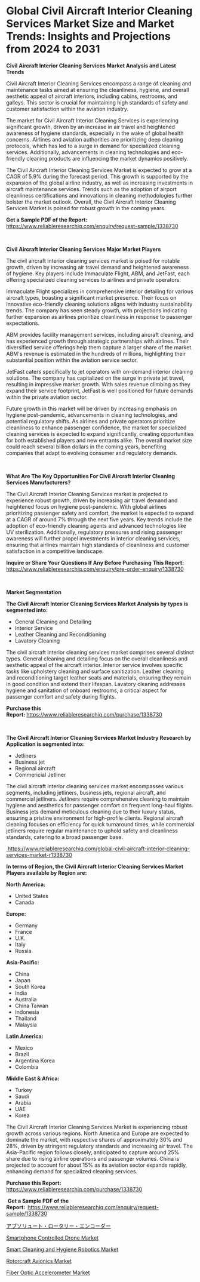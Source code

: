 <p><h1>Global Civil Aircraft Interior Cleaning Services Market Size and Market Trends: Insights and Projections from 2024 to 2031</h1></p><p><strong>Civil Aircraft Interior Cleaning Services Market Analysis and Latest Trends</strong></p>
<p><p>Civil Aircraft Interior Cleaning Services encompass a range of cleaning and maintenance tasks aimed at ensuring the cleanliness, hygiene, and overall aesthetic appeal of aircraft interiors, including cabins, restrooms, and galleys. This sector is crucial for maintaining high standards of safety and customer satisfaction within the aviation industry.</p><p>The market for Civil Aircraft Interior Cleaning Services is experiencing significant growth, driven by an increase in air travel and heightened awareness of hygiene standards, especially in the wake of global health concerns. Airlines and aviation authorities are prioritizing deep cleaning protocols, which has led to a surge in demand for specialized cleaning services. Additionally, advancements in cleaning technologies and eco-friendly cleaning products are influencing the market dynamics positively.</p><p>The Civil Aircraft Interior Cleaning Services Market is expected to grow at a CAGR of 5.9% during the forecast period. This growth is supported by the expansion of the global airline industry, as well as increasing investments in aircraft maintenance services. Trends such as the adoption of airport cleanliness certifications and innovations in cleaning methodologies further bolster the market outlook. Overall, the Civil Aircraft Interior Cleaning Services Market is poised for robust growth in the coming years.</p></p>
<p><strong>Get a Sample PDF of the Report:&nbsp;</strong> <a href="https://www.reliableresearchiq.com/enquiry/request-sample/1338730?utm_campaign=101&utm_medium=2&utm_source=Github&utm_content=ia&utm_term=20102024&utm_id=civil-aircraft-interior-cleaning-services">https://www.reliableresearchiq.com/enquiry/request-sample/1338730</a></p>
<p>&nbsp;</p>
<p><strong>Civil Aircraft Interior Cleaning Services Major Market Players</strong></p>
<p><p>The civil aircraft interior cleaning services market is poised for notable growth, driven by increasing air travel demand and heightened awareness of hygiene. Key players include Immaculate Flight, ABM, and JetFast, each offering specialized cleaning services to airlines and private operators.</p><p>Immaculate Flight specializes in comprehensive interior detailing for various aircraft types, boasting a significant market presence. Their focus on innovative eco-friendly cleaning solutions aligns with industry sustainability trends. The company has seen steady growth, with projections indicating further expansion as airlines prioritize cleanliness in response to passenger expectations.</p><p>ABM provides facility management services, including aircraft cleaning, and has experienced growth through strategic partnerships with airlines. Their diversified service offerings help them capture a larger share of the market. ABM's revenue is estimated in the hundreds of millions, highlighting their substantial position within the aviation service sector.</p><p>JetFast caters specifically to jet operators with on-demand interior cleaning solutions. The company has capitalized on the surge in private jet travel, resulting in impressive market growth. With sales revenue climbing as they expand their service footprint, JetFast is well positioned for future demands within the private aviation sector.</p><p>Future growth in this market will be driven by increasing emphasis on hygiene post-pandemic, advancements in cleaning technologies, and potential regulatory shifts. As airlines and private operators prioritize cleanliness to enhance passenger confidence, the market for specialized cleaning services is expected to expand significantly, creating opportunities for both established players and new entrants alike. The overall market size could reach several billion dollars in the coming years, benefiting companies that adapt to evolving consumer and regulatory demands.</p></p>
<p>&nbsp;</p>
<p><strong>What Are The Key Opportunities For Civil Aircraft Interior Cleaning Services Manufacturers?</strong></p>
<p><p>The Civil Aircraft Interior Cleaning Services market is projected to experience robust growth, driven by increasing air travel demand and heightened focus on hygiene post-pandemic. With global airlines prioritizing passenger safety and comfort, the market is expected to expand at a CAGR of around 7% through the next five years. Key trends include the adoption of eco-friendly cleaning agents and advanced technologies like UV sterilization. Additionally, regulatory pressures and rising passenger awareness will further propel investments in interior cleaning services, ensuring that airlines maintain high standards of cleanliness and customer satisfaction in a competitive landscape.</p></p>
<p><strong>Inquire or Share Your Questions If Any Before Purchasing This Report:</strong> <a href="https://www.reliableresearchiq.com/enquiry/pre-order-enquiry/1338730?utm_campaign=101&utm_medium=2&utm_source=Github&utm_content=ia&utm_term=20102024&utm_id=civil-aircraft-interior-cleaning-services">https://www.reliableresearchiq.com/enquiry/pre-order-enquiry/1338730</a></p>
<p>&nbsp;</p>
<p><strong>Market Segmentation</strong></p>
<p><strong>The Civil Aircraft Interior Cleaning Services Market Analysis by types is segmented into:</strong></p>
<p><ul><li>General Cleaning and Detailing</li><li>Interior Service</li><li>Leather Cleaning and Reconditioning</li><li>Lavatory Cleaning</li></ul></p>
<p><p>The civil aircraft interior cleaning services market comprises several distinct types. General cleaning and detailing focus on the overall cleanliness and aesthetic appeal of the aircraft interior. Interior service involves specific tasks like upholstery cleaning and surface sanitization. Leather cleaning and reconditioning target leather seats and materials, ensuring they remain in good condition and extend their lifespan. Lavatory cleaning addresses hygiene and sanitation of onboard restrooms, a critical aspect for passenger comfort and safety during flights.</p></p>
<p><strong>Purchase this Report:&nbsp;</strong><a href="https://www.reliableresearchiq.com/purchase/1338730?utm_campaign=101&utm_medium=2&utm_source=Github&utm_content=ia&utm_term=20102024&utm_id=civil-aircraft-interior-cleaning-services">https://www.reliableresearchiq.com/purchase/1338730</a></p>
<p>&nbsp;</p>
<p><strong>The Civil Aircraft Interior Cleaning Services Market Industry Research by Application is segmented into:</strong></p>
<p><ul><li>Jetliners</li><li>Business jet</li><li>Regional aircraft</li><li>Commericial Jetliner</li></ul></p>
<p><p>The civil aircraft interior cleaning services market encompasses various segments, including jetliners, business jets, regional aircraft, and commercial jetliners. Jetliners require comprehensive cleaning to maintain hygiene and aesthetics for passenger comfort on frequent long-haul flights. Business jets demand meticulous cleaning due to their luxury status, ensuring a pristine environment for high-profile clients. Regional aircraft cleaning focuses on efficiency for quick turnaround times, while commercial jetliners require regular maintenance to uphold safety and cleanliness standards, catering to a broad passenger base.</p></p>
<p><a href="https://www.reliableresearchiq.com/global-civil-aircraft-interior-cleaning-services-market-r1338730?utm_campaign=101&utm_medium=2&utm_source=Github&utm_content=ia&utm_term=20102024&utm_id=civil-aircraft-interior-cleaning-services">&nbsp;https://www.reliableresearchiq.com/global-civil-aircraft-interior-cleaning-services-market-r1338730</a></p>
<p><strong>In terms of Region, the Civil Aircraft Interior Cleaning Services Market Players available by Region are:</strong></p>
<p>
    <p> <strong> North America: </strong>
        <ul>
            <li>United States</li>
            <li>Canada</li>
        </ul>
        </p> 
    <p> <strong> Europe: </strong>
        <ul>
            <li>Germany</li>
            <li>France</li>
            <li>U.K.</li>
            <li>Italy</li>
            <li>Russia</li>
        </ul>
        </p> 
    <p> <strong> Asia-Pacific: </strong>
        <ul>
            <li>China</li>
            <li>Japan</li>
            <li>South Korea</li>
            <li>India</li>
            <li>Australia</li>
            <li>China Taiwan</li>
            <li>Indonesia</li>
            <li>Thailand</li>
            <li>Malaysia</li>
        </ul>
        </p> 
    <p> <strong> Latin America: </strong>
        <ul>
            <li>Mexico</li>
            <li>Brazil</li>
            <li>Argentina Korea</li>
            <li>Colombia</li>
        </ul>
        </p> 
    <p> <strong> Middle East & Africa: </strong>
        <ul>
            <li>Turkey</li>
            <li>Saudi</li>
            <li>Arabia</li>
            <li>UAE</li>
            <li>Korea</li>
        </ul>
    </p>
    </p>
<p><p>The Civil Aircraft Interior Cleaning Services Market is experiencing robust growth across various regions. North America and Europe are expected to dominate the market, with respective shares of approximately 30% and 28%, driven by stringent regulatory standards and increasing air travel. The Asia-Pacific region follows closely, anticipated to capture around 25% share due to rising airline operations and passenger volumes. China is projected to account for about 15% as its aviation sector expands rapidly, enhancing demand for specialized cleaning services.</p></p>
<p><strong>Purchase this Report: </strong><a href="https://www.reliableresearchiq.com/purchase/1338730?utm_campaign=101&utm_medium=2&utm_source=Github&utm_content=ia&utm_term=20102024&utm_id=civil-aircraft-interior-cleaning-services">https://www.reliableresearchiq.com/purchase/1338730</a></p>
<p>&nbsp;<strong>Get a Sample PDF of the Report:&nbsp;&nbsp;</strong><a href="https://www.reliableresearchiq.com/enquiry/request-sample/1338730?utm_campaign=101&utm_medium=2&utm_source=Github&utm_content=ia&utm_term=20102024&utm_id=civil-aircraft-interior-cleaning-services">https://www.reliableresearchiq.com/enquiry/request-sample/1338730</a></p>
<p><strong></strong></p>
<p><p><a href="https://github.com/lababdou/Market-Research-Report-List-6/blob/main/785705319597.md?utm_campaign=101&utm_medium=2&utm_source=Github&utm_content=ia&utm_term=20102024&utm_id=civil-aircraft-interior-cleaning-services">アブソリュート・ロータリー・エンコーダー</a></p><p><a href="https://issuu.com/reportprime-2/docs/smartphone-controlled-drone-market-_b3ae59a7814e87?utm_campaign=101&utm_medium=2&utm_source=Github&utm_content=ia&utm_term=20102024&utm_id=civil-aircraft-interior-cleaning-services">Smartphone Controlled Drone Market</a></p><p><a href="https://github.com/ellenqyqdyches/Market-Research-Report-List-1/blob/main/smart-cleaning-and-hygiene-robotics-market.md?utm_campaign=101&utm_medium=2&utm_source=Github&utm_content=ia&utm_term=20102024&utm_id=civil-aircraft-interior-cleaning-services">Smart Cleaning and Hygiene Robotics Market</a></p><p><a href="https://www.linkedin.com/pulse/global-rotorcraft-avionics-market-trends-insights-growth-7bbge?utm_campaign=101&utm_medium=2&utm_source=Github&utm_content=ia&utm_term=20102024&utm_id=civil-aircraft-interior-cleaning-services">Rotorcraft Avionics Market</a></p><p><a href="https://www.linkedin.com/pulse/fiber-optic-accelerometer-market-penetration-strategies-w3hoe?utm_campaign=101&utm_medium=2&utm_source=Github&utm_content=ia&utm_term=20102024&utm_id=civil-aircraft-interior-cleaning-services">Fiber Optic Accelerometer Market</a></p></p>